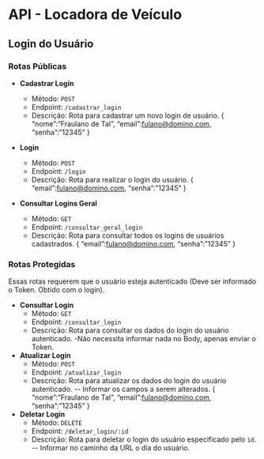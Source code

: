 # API - Locadora de Veículo

## Login do Usuário

### Rotas Públicas

- **Cadastrar Login**
  - Método: `POST`	
  - Endpoint: `/cadastrar_login`
  - Descrição: Rota para cadastrar um novo login de usuário.
{
“nome”:”Fraulano de Tal”, 
“email”:fulano@domino.com,
“senha”:”12345”
}


- **Login**
  - Método: `POST`
  - Endpoint: `/login`
  - Descrição: Rota para realizar o login do usuário.
{
“email”:fulano@domino.com,
		“senha”:”12345”
}


- **Consultar Logins Geral**
  - Método: `GET`
  - Endpoint: `/consultar_geral_login`
  - Descrição: Rota para consultar todos os logins de usuários cadastrados.
{
“email”:fulano@domino.com,
		“senha”:”12345”
}


### Rotas Protegidas
Essas rotas requerem que o usuário esteja autenticado (Deve ser informado o Token. Obtido com o login).

- **Consultar Login**
  - Método: `GET`
  - Endpoint: `/consultar_login`
  - Descrição: Rota para consultar os dados do login do usuário autenticado.
	-Não necessita informar nada no Body, apenas enviar o Token.
- **Atualizar Login**
  - Método: `POST`
  - Endpoint: `/atualizar_login`
  - Descrição: Rota para atualizar os dados do login do usuário autenticado.
-- Informar os campos a serem alterados.
{
“nome”:”Fraulano de Tal”, 
“email”:fulano@domino.com,
		“senha”:”12345”
}
- **Deletar Login**
  - Método: `DELETE`
  - Endpoint: `/deletar_login/:id`
  - Descrição: Rota para deletar o login do usuário especificado pelo `id`.
-- Informar no caminho da URL o dia do usuário.
